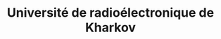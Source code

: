 ---
title: Université de radioélectronique de Kharkov
graduation: Mathématiques appliquées
years: 1993-1998
status: published
---